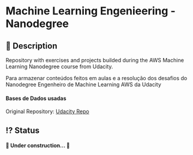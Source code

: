 <!-- Explicação do projeto -->
 
<h1 align="left">Machine Learning Engenieering - Nanodegree</h1>
<h2 align="left"> 🧾 Description </h2>
<p align="left"> Repository with exercises and projects builded during the AWS Machine Learning Nanodegree course from Udacity.</p>
<p align="left"> Para armazenar conteúdos feitos em aulas e a resolução dos desafios do Nanodegree Engenheiro de Machine Learning AWS da Udacity</p>
<h4 align="left"> Bases de Dados usadas</h4>
<p align="left">Original Repository: <a href="https://github.com/udacity/nd009t-c1-intro-to-ml-templates" target="_blank" align = "center">Udacity Repo</a> </p>

 <!-- Status  -->
 <h2 align="left"> ⁉ Status </h2>
<h4 align="left"> 
	<p align="left">🚧 Under construction... 🚧</p>
</h4>


<!-- Technologies involved -->
<!--
<div align="left" class='container'>
	<h2 align="left"> 🛠 Tecnologias envolvidas</h2>
		<a href="https://www.python.org/" target="_blank" align = "left"> <img src="https://img.shields.io/badge/Python-3776AB?style=for-the-badge&logo=python&logoColor=white" width="120" height="30" alt="Python3" /></a>
		<a href="https://jupyter.org/" target="_blank" align = "left"> <img src="https://img.shields.io/badge/Jupyter-F37626.svg?&style=for-the-badge&logo=Jupyter&logoColor=white" width="120" height="30" alt="Jupyter" /></a>
		<a href="https://www.jetbrains.com/pt-br/pycharm/download/" target="_blank" align = "left"> <img src="https://img.shields.io/badge/RStudio-75AADB?style=for-the-badge&logo=RStudio&logoColor=white" width="120" height="30" alt="Pycharm" /></a>
	<a href="https://nbcgib.uesc.br/mirrors/cran/" target="_blank" align = "left"> <img src="https://img.shields.io/badge/pycharm-143?style=for-the-badge&logo=pycharm&logoColor=black&color=black&labelColor=green" width="120" height="30" alt="R" /></a>
	
	
</div>-->
						 

